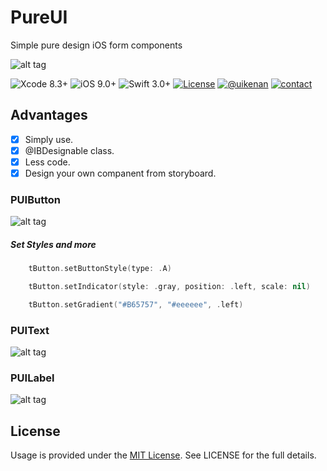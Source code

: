 # PureUI
Simple pure design iOS form components

![alt tag](https://user-images.githubusercontent.com/16580898/27935286-cedbdc3e-62b2-11e7-989b-707a960b066e.png)

![Xcode 8.3+](https://img.shields.io/badge/xcode-8.3%2B-blue.svg)
![iOS 9.0+](https://img.shields.io/badge/İOS-9.0%2B-brightgreen.svg)
![Swift 3.0+](https://img.shields.io/badge/Swift-3.0%2B-orange.svg)
[![License](https://img.shields.io/cocoapods/l/Hero.svg?style=flat)](https://github.com/lkzhao/Hero/blob/master/LICENSE?raw=true)
[![@uikenan](https://img.shields.io/badge/twitter-%40uikenan-red.svg)](http://twitter.com/uikenan)
[![contact](https://img.shields.io/badge/contact-www-orange.svg)](http://kenanatmaca.com)

## Advantages
- [X] Simply use.
- [X] @IBDesignable class.
- [X] Less code.
- [X] Design your own companent from storyboard.

### PUIButton

![alt tag](https://user-images.githubusercontent.com/16580898/27934658-616f2d16-62af-11e7-9b05-d0b51ebd387f.png)

##### Set Styles and more

```Swift
    tButton.setButtonStyle(type: .A)
```

```Swift
    tButton.setIndicator(style: .gray, position: .left, scale: nil)
```

```Swift
    tButton.setGradient("#B65757", "#eeeeee", .left)
```

### PUIText

![alt tag](https://user-images.githubusercontent.com/16580898/27934713-a52f5350-62af-11e7-9a0b-a666d5e77aba.png)

### PUILabel

![alt tag](https://user-images.githubusercontent.com/16580898/27934718-adc261a6-62af-11e7-8549-560c148fdaeb.png)


## License
Usage is provided under the [MIT License](http://http//opensource.org/licenses/mit-license.php). See LICENSE for the full details.
